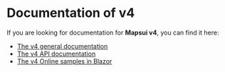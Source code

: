 # Documentation of v4

If you are looking for documentation for **Mapsui v4**, you can find it here:

- [The v4 general documentation](https://mapsui.com/documentation/home.html)
- [The v4 API documentation](https://mapsui.com/api/index.html)
- [The v4 Online samples in Blazor](https://mapsui.com/samples/)
